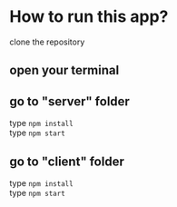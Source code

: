 # How to run this app?

clone the repository
## open your terminal

 ## go to "server" folder
 type `npm install` \
 type `npm start`
 
## go to "client" folder
 type `npm install` \
 type `npm start`

